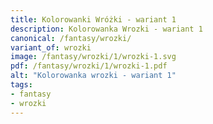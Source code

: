 ```yaml
---
title: Kolorowanki Wróżki - wariant 1
description: Kolorowanka Wrozki - wariant 1
canonical: /fantasy/wrozki/
variant_of: wrozki
image: /fantasy/wrozki/1/wrozki-1.svg
pdf: /fantasy/wrozki/1/wrozki-1.pdf
alt: "Kolorowanka wrozki - wariant 1"
tags:
- fantasy
- wrozki
---
```

